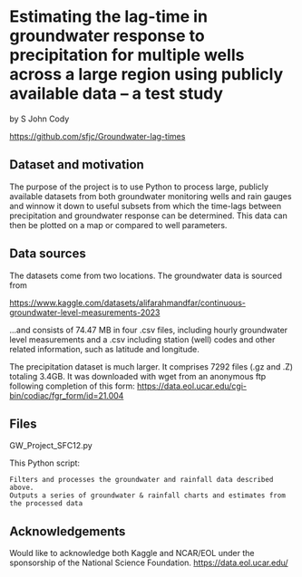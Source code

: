 
# Estimating the lag-time in groundwater response to precipitation for multiple wells across a large region using publicly available data – a test study

by S John Cody

https://github.com/sfjc/Groundwater-lag-times


## Dataset and motivation

The purpose of the project is to use Python to process large, publicly available datasets from both groundwater monitoring wells and rain gauges and winnow it down to useful subsets from which the time-lags between precipitation and groundwater response can be determined. This data can then be plotted on a map or compared to well parameters.


## Data sources

The datasets come from two locations. The groundwater data is sourced from

https://www.kaggle.com/datasets/alifarahmandfar/continuous-groundwater-level-measurements-2023

...and consists of 74.47 MB in four .csv files, including hourly groundwater level measurements and a .csv including station (well) codes and other related information, such as latitude and longitude.

The precipitation dataset is much larger. It comprises 7292 files (.gz and .Z) totaling 3.4GB.
It was downloaded with wget from an anonymous ftp following completion of this form:
https://data.eol.ucar.edu/cgi-bin/codiac/fgr_form/id=21.004

## Files

GW_Project_SFC12.py

This Python script:

    Filters and processes the groundwater and rainfall data described above.
    Outputs a series of groundwater & rainfall charts and estimates from the processed data
    

## Acknowledgements

Would like to acknowledge both Kaggle and NCAR/EOL under the sponsorship of the National Science Foundation. https://data.eol.ucar.edu/


